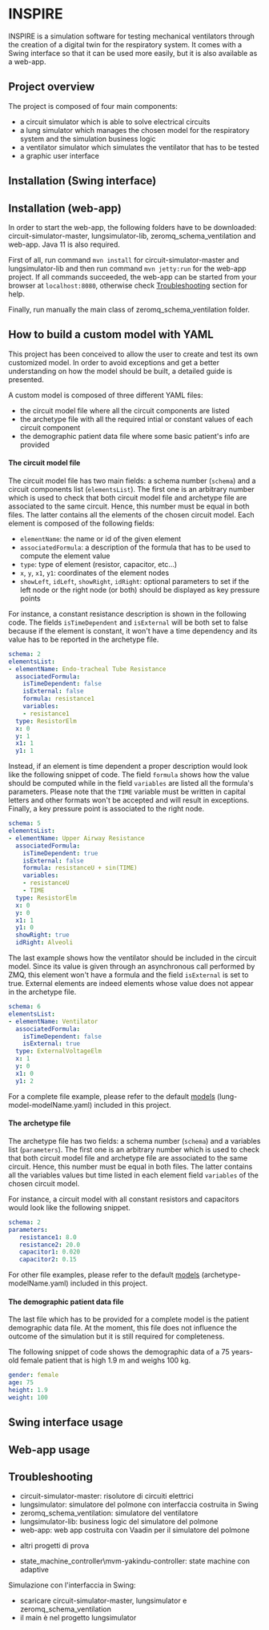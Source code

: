 # INSPIRE

INSPIRE is a simulation software for testing mechanical ventilators through the creation of a digital twin for the respiratory system. It comes with a Swing interface so that it can be used more easily, but it is also available as a web-app. 

## Project overview

The project is composed of four main components:
* a circuit simulator which is able to solve electrical circuits 
* a lung simulator which manages the chosen model for the respiratory system and the simulation business logic
* a ventilator simulator which simulates the ventilator that has to be tested
* a graphic user interface

## Installation (Swing interface)

## Installation (web-app)
In order to start the web-app, the following folders have to be downloaded: circuit-simulator-master, lungsimulator-lib, zeromq_schema_ventilation and web-app. 
Java 11 is also required.

First of all, run command `mvn install` for circuit-simulator-master and lungsimulator-lib and then run command `mvn jetty:run` for the web-app project.
If all commands succeeded, the web-app can be started from your browser at `localhost:8080`, otherwise check [Troubleshooting](#troubleshooting) section for help.

Finally, run manually the main class of zeromq_schema_ventilation folder.

## How to build a custom model with YAML
This project has been conceived to allow the user to create and test its own customized model. In order to avoid exceptions and get a better understanding on how the model should be built, a detailed guide is presented. 

A custom model is composed of three different YAML files:
* the circuit model file where all the circuit components are listed
* the archetype file with all the required intial or constant values of each circuit component
* the demographic patient data file where some basic patient's info are provided

#### The circuit model file
The circuit model file has two main fields: a schema number (`schema`) and a circuit components list (`elementsList`). The first one is an arbitrary number which is used to check that both circuit model file and archetype file are associated to the same circuit. Hence, this number must be equal in both files. The latter contains all the elements of the chosen circuit model. Each element is composed of the following fields:
* `elementName`: the name or id of the given element
* `associatedFormula`: a description of the formula that has to be used to compute the element value
* `type`: type of element (resistor, capacitor, etc...)
* `x`, `y`, `x1`, `y1`: coordinates of the element nodes
* `showLeft`, `idLeft`, `showRight`, `idRight`: optional parameters to set if the left node or the right node (or both) should be displayed as key pressure points

For instance, a constant resistance description is shown in the following code. The fields `isTimeDependent` and `isExternal` will be both set to false because if the element is constant, it won't have a time dependency and its value has to be reported in the archetype file.  
```yaml
schema: 2
elementsList:
- elementName: Endo-tracheal Tube Resistance
  associatedFormula:
    isTimeDependent: false
    isExternal: false
    formula: resistance1
    variables:
    - resistance1
  type: ResistorElm
  x: 0
  y: 1
  x1: 1 
  y1: 1
```
Instead, if an element is time dependent a proper description would look like the following snippet of code. The field `formula` shows how the value should be computed while in the field `variables` are listed all the formula's parameters. Please note that the `TIME` variable must be written in capital letters and other formats won't be accepted and will result in exceptions. Finally, a key pressure point is associated to the right node.
```yaml
schema: 5
elementsList:
- elementName: Upper Airway Resistance 
  associatedFormula:
    isTimeDependent: true
    isExternal: false
    formula: resistanceU + sin(TIME)
    variables:
    - resistanceU
    - TIME
  type: ResistorElm
  x: 0
  y: 0
  x1: 1 
  y1: 0
  showRight: true
  idRight: Alveoli
```
The last example shows how the ventilator should be included in the circuit model. Since its value is given through an asynchronous call performed by ZMQ, this element won't have a formula and the field `isExternal` is set to true. External elements are indeed elements whose value does not appear in the archetype file.
```yaml
schema: 6
elementsList:
- elementName: Ventilator 
  associatedFormula:
    isTimeDependent: false
    isExternal: true
  type: ExternalVoltageElm
  x: 1
  y: 0
  x1: 0 
  y1: 2
```
For a complete file example, please refer to the default [models](https://github.com/foselab/mvm-adapt/tree/simulatore-paziente-ventilatore/lungsimulator-lib/resources/resourcereader) (lung-model-modelName.yaml) included in this project.

#### The archetype file
The archetype file has two fields: a schema number (`schema`) and a variables list (`parameters`). The first one is an arbitrary number which is used to check that both circuit model file and archetype file are associated to the same circuit. Hence, this number must be equal in both files. The latter contains all the variables values but time listed in each element field `variables` of the chosen circuit model.

For instance, a circuit model with all constant resistors and capacitors would look like the following snippet.
```yaml
schema: 2
parameters:
   resistance1: 8.0
   resistance2: 20.0
   capacitor1: 0.020
   capacitor2: 0.15
```
For other file examples, please refer to the default [models](https://github.com/foselab/mvm-adapt/tree/simulatore-paziente-ventilatore/lungsimulator-lib/resources/resourcereader) (archetype-modelName.yaml) included in this project.

#### The demographic patient data file
The last file which has to be provided for a complete model is the patient demographic data file. At the moment, this file does not influence the outcome of the simulation but it is still required for completeness.

The following snippet of code shows the demographic data of a 75 years-old female patient that is high 1.9 m and weighs 100 kg.
```yaml
gender: female
age: 75
height: 1.9
weight: 100
```

## Swing interface usage

## Web-app usage

## Troubleshooting

* circuit-simulator-master: risolutore di circuiti elettrici
* lungsimulator: simulatore del polmone con interfaccia costruita in Swing
* zeromq_schema_ventilation: simulatore del ventilatore
* lungsimulator-lib: business logic del simulatore del polmone
* web-app: web app costruita con Vaadin per il simulatore del polmone

- altri progetti di prova
* state_machine_controller\mvm-yakindu-controller: state machine con adaptive

Simulazione con l'interfaccia in Swing:
* scaricare circuit-simulator-master, lungsimulator e zeromq_schema_ventilation
* il main è nel progetto lungsimulator

